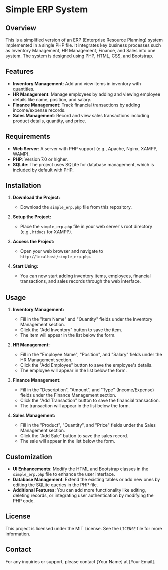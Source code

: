 # Simple ERP System

## Overview
This is a simplified version of an ERP (Enterprise Resource Planning) system implemented in a single PHP file. It integrates key business processes such as Inventory Management, HR Management, Finance, and Sales into one system. The system is designed using PHP, HTML, CSS, and Bootstrap.

## Features
- **Inventory Management**: Add and view items in inventory with quantities.
- **HR Management**: Manage employees by adding and viewing employee details like name, position, and salary.
- **Finance Management**: Track financial transactions by adding income/expense records.
- **Sales Management**: Record and view sales transactions including product details, quantity, and price.

## Requirements
- **Web Server**: A server with PHP support (e.g., Apache, Nginx, XAMPP, WAMP).
- **PHP**: Version 7.0 or higher.
- **SQLite**: The project uses SQLite for database management, which is included by default with PHP.

## Installation
1. **Download the Project:**
   - Download the `simple_erp.php` file from this repository.

2. **Setup the Project:**
   - Place the `simple_erp.php` file in your web server's root directory (e.g., `htdocs` for XAMPP).

3. **Access the Project:**
   - Open your web browser and navigate to `http://localhost/simple_erp.php`.

4. **Start Using:**
   - You can now start adding inventory items, employees, financial transactions, and sales records through the web interface.

## Usage
1. **Inventory Management:**
   - Fill in the "Item Name" and "Quantity" fields under the Inventory Management section.
   - Click the "Add Inventory" button to save the item.
   - The item will appear in the list below the form.

2. **HR Management:**
   - Fill in the "Employee Name", "Position", and "Salary" fields under the HR Management section.
   - Click the "Add Employee" button to save the employee's details.
   - The employee will appear in the list below the form.

3. **Finance Management:**
   - Fill in the "Description", "Amount", and "Type" (Income/Expense) fields under the Finance Management section.
   - Click the "Add Transaction" button to save the financial transaction.
   - The transaction will appear in the list below the form.

4. **Sales Management:**
   - Fill in the "Product", "Quantity", and "Price" fields under the Sales Management section.
   - Click the "Add Sale" button to save the sales record.
   - The sale will appear in the list below the form.

## Customization
- **UI Enhancements**: Modify the HTML and Bootstrap classes in the `simple_erp.php` file to enhance the user interface.
- **Database Management**: Extend the existing tables or add new ones by editing the SQLite queries in the PHP file.
- **Additional Features**: You can add more functionality like editing, deleting records, or integrating user authentication by modifying the PHP code.

## License
This project is licensed under the MIT License. See the `LICENSE` file for more information.

## Contact
For any inquiries or support, please contact [Your Name] at [Your Email].
